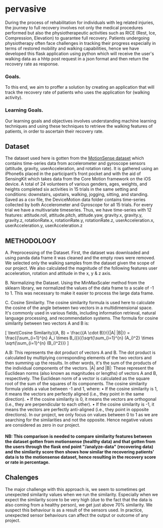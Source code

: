 # pervasive
During the process of rehabilitation for individuals with leg related injuries, the journey to full recovery involves not only the medical procedures performed but also the physiotherapeutic activities such as RICE (Rest, Ice, Compression, Elevation) to guarantee full recovery. Patients undergoing physiotherapy often face challenges in tracking
their progress especially in terms of restored mobility and walking capabilities, hence we have developed this flask application using python which will receive the user's walking data as a hhtp post request in a json format and then return the recovery rate as response.

### Goals.
To this end, we aim to proffer a solution by creating an application that will track the recovery rate of patients who uses the application for (walking activity).

### Learning Goals.
Our learning goals and objectives involves understanding machine learning techniques and using these techniques to retrieve the walking features of patients, in order to ascertain
their recovery rate.

## Dataset
The dataset used here is gotten from the [MotionSense dataset](https://www.kaggle.com/datasets/malekzadeh/motionsense-dataset) which contains time-series data from accelerometer and gyroscope sensors (attitude, gravity, userAcceleration, and rotation rate). It is gathered using an iPhone6s placed in the participant’s front pocket and with the aid of SensingKit which takes data from the Core Motion framework on the iOS device. A total of 24 volunteers of various genders, ages, weights, and heights completed six activities in 15 trials in the same
setting and conditions: downstairs, upstairs, walking, jogging, sitting, and standing. Saved as a csv file, the DeviceMotion data folder contains time-series collected by both Accelerometer and Gyroscope for all 15 trials. For every trial we have a multivariate timeseries. Thus, we have time-series with 12 features:
attitude.roll, attitude.pitch, attitude.yaw, gravity.x, gravity.y, gravity.z, rotationRate.x, rotationRate.y, rotationRate.z, userAcceleration.x, userAcceleration.y, userAcceleration.z

## METHODOLOGY
A. Preprocessing of the Dataset.
First, the dataset was downloaded and using panda data frame it was cleaned and the empty rows were removed. We selected only the walking samples from the dataset given the scope of our project. We also calculated the magnitude of the following features user acceleration, rotation and attitude in the x, y & z axis.

B. Normalizing the Dataset.
Using the MinMaxScaler method from the sklearn library, we normalized the values of the data frame to a scale of -1 to 1. This was necessary to make it easier to process the large data frame.

C. Cosine Similarity.
The cosine similarity formula is used here to calculate the cosine of the angle between two vectors in a multidimensional space. It's commonly used in various fields, including information retrieval, natural language processing, and recommendation systems. The formula for cosine similarity between two vectors A and B is:

\[
\text{Cosine Similarity}(A, B) = \frac{{A \cdot B}}{{\|A\| \|B\|}} = \frac{{\sum_{i=1}^{n} A_i \times B_i}}{{\sqrt{\sum_{i=1}^{n} (A_i)^2} \times \sqrt{\sum_{i=1}^{n} (B_i)^2}}}
\]

A.B: This represents the dot product of vectors A and B. The dot product is calculated by multiplying corresponding elements of the two vectors and then summing up the results. In other words, it's the sum of the products of the individual components of the vectors. |A| and |B|: These represent the Euclidean norms (also known as magnitudes or lengths) of vectors A and B, respectively. The Euclidean norm of a vector is calculated as the square root of the sum of the squares of its components. The cosine similarity formula yields a value between -1 and
1, where:
• If the cosine similarity is 1, it means the vectors are perfectly aligned (i.e., they point in the same direction).
• If the cosine similarity is 0, it means the vectors are orthogonal (i.e., they are perpendicular to each other).
• If the cosine similarity is -1, it means the vectors are perfectly anti-aligned (i.e., they point in opposite
directions).
In our project, we only focus on values between 0 to 1 as we are searching for the similarities and not the opposite. Hence negative values are considered as zero in our project.
#### NB: This comparison is needed to compare similarity features between the dataset gotten from motionsense (healthy data) and that gotten from the users through the flask end point "/analyze-data" (recovering data) and the similarity score then shows how similar the recovering patients' data is to the motionsense dataset, hence resulting in the recovery score or rate in percentage.

## Chalenges
The major challenge with this approach is, we seem to sometimes get unexpected similarity values when we run the similarity. Especially when we expect the similarity score to be very high (due to the fact that the data is also coming from a healthy person), we get just above 70% similarity. We suspect this behaviour is as a result of the sensors used. In practice, unexpected sensor behaviours can affect the output or outcome of any project.
